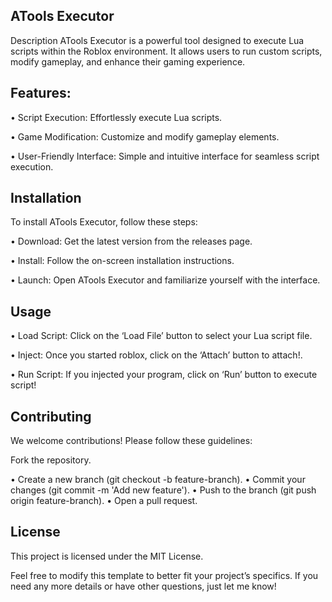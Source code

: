 ## ATools Executor

Description
ATools Executor is a powerful tool designed to execute Lua scripts within the Roblox environment. It allows users to run custom scripts, modify gameplay, and enhance their gaming experience.

## Features:

• Script Execution: Effortlessly execute Lua scripts.

• Game Modification: Customize and modify gameplay elements.

• User-Friendly Interface: Simple and intuitive interface for seamless script execution.

## Installation

To install ATools Executor, follow these steps:

• Download: Get the latest version from the releases page.

• Install: Follow the on-screen installation instructions.

• Launch: Open ATools Executor and familiarize yourself with the interface.

## Usage
• Load Script: Click on the ‘Load File’ button to select your Lua script file.

• Inject: Once you started roblox, click on the ‘Attach’ button to attach!.

• Run Script: If you injected your program, click on ‘Run’ button to execute script!

## Contributing
We welcome contributions! Please follow these guidelines:

Fork the repository.

• Create a new branch (git checkout -b feature-branch).
• Commit your changes (git commit -m 'Add new feature').
• Push to the branch (git push origin feature-branch).
• Open a pull request.

## License

This project is licensed under the MIT License.

Feel free to modify this template to better fit your project’s specifics. If you need any more details or have other questions, just let me know!
